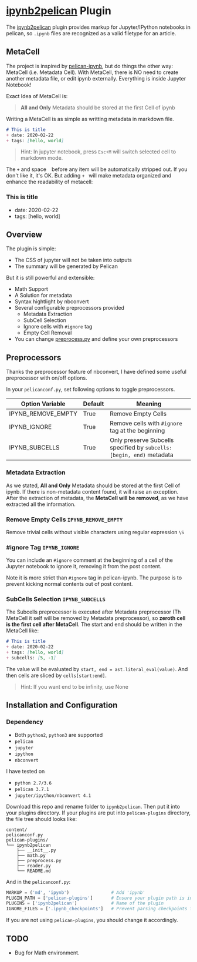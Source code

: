 # [ipynb2pelican](https://github.com/peijunz/ipynb2pelican) Plugin

The [ipynb2pelican](https://github.com/peijunz/ipynb2pelican) plugin provides markup for Jupyter/IPython notebooks in pelican, so `.ipynb` files are recognized as a valid filetype for an article. 

## MetaCell
The project is inspired by [pelican-ipynb](https://github.com/danielfrg/pelican-ipynb), but do things the other way: MetaCell (i.e. Metadata Cell). 
With MetaCell, there is NO need to create another metadata file, or edit ipynb externally. Everything is inside Jupyter Notebook!

Exact Idea of MetaCell is:

> **All and Only** Metadata should be stored at the first Cell of ipynb

Writing a MetaCell is as simple as writting metadata in markdown file.
```md
# This is title
+ date: 2020-02-22
+ tags: [hello, world]
```
> Hint: In jupyter notebook, press `Esc+M` will switch selected cell to markdown mode. 

The `+` and space ` ` before any item will be automatically stripped out. If you don't like it, it's OK. But adding `+ ` will make metadata organized and enhance the readability of metacell:

### This is title
+ date: 2020-02-22
+ tags: [hello, world]

## Overview
The plugin is simple:

+ The CSS of jupyter will not be taken into outputs
+ The summary will be generated by Pelican

But it is still powerful and extensible:

+ Math Support
+ A Solution for metadata
+ Syntax hightlight by nbconvert
+ Several configurable preprocessors provided
    - Metadata Extraction
    - SubCell Selection
    - Ignore cells with `#ignore` tag
    - Empty Cell Removal
+ You can change [preprocess.py](preprocess.py) and define your own preprocessors

## Preprocessors
Thanks the preprocessor feature of nbconvert, I have defined some useful
preprocessor with on/off options.

In your `pelicanconf.py`, set following options to toggle preprocessors.

|Option Variable|Default|Meaning|
|------|-------|-------|
|IPYNB_REMOVE_EMPTY|True|Remove Empty Cells|
|IPYNB_IGNORE|True|Remove cells with `#ignore` tag at the beginning|
|IPYNB_SUBCELLS|True|Only preserve Subcells specified by `subcells: [begin, end)` metadata|

### Metadata Extraction
As we stated, **All and Only** Metadata should be stored at the first Cell of ipynb. If there is non-metadata content found, it will raise an exception. After the extraction of metadata, the **MetaCell will be removed**, as we have extracted all the information. 

### Remove Empty Cells `IPYNB_REMOVE_EMPTY`
Remove trivial cells without visible characters using regular expression `\S`

### #ignore Tag `IPYNB_IGNORE`
You can include an `#ignore` comment at the beginning
of a cell of the Jupyter notebook to ignore it, removing it from the post content.

Note it is more strict than `#ignore` tag in pelican-ipynb. The purpose is to prevent kicking normal contents out of post content.

### SubCells Selection `IPYNB_SUBCELLS`
The Subcells preprocessor is executed after Metadata preprocessor (Th MetaCell it self will be removed by Metadata preprocessor), so
**zeroth cell is the first cell after MetaCell**. The start and end should be written in the MetaCell like:
```md
# This is title
+ date: 2020-02-22
+ tags: [hello, world]
+ subcells: [5, -1]
```

The value will be evaluated by `start, end = ast.literal_eval(value)`. And then cells are sliced by `cells[start:end]`.

> Hint: If you want end to be infinity, use None


## Installation and Configuration
### Dependency
+ Both `python2`, `python3` are supported
+ `pelican`
+ `jupyter`
+ `ipython`
+ `nbconvert`

I have tested on

+ `python 2.7/3.6`
+ `pelican 3.7.1`
+ `jupyter/ipython/nbconvert 4.1`

Download this repo and rename folder to `ipynb2pelican`. Then put it
into your plugins directory. If your plugins are put
into `pelican-plugins` directory, the file tree
should looks like:
```
content/
pelicanconf.py
pelican-plugins/
└── ipynb2pelican
    ├── __init__.py
    ├── math.py
    ├── preprocess.py
    ├── reader.py
    └── README.md
```

And in the `pelicanconf.py`:
```python
MARKUP = ('md', 'ipynb')                # Add 'ipynb'
PLUGIN_PATH = ['pelican-plugins']       # Ensure your plugin path is in it
PLUGINS = ['ipynb2pelican']             # Name of the plugin
IGNORE_FILES = ['.ipynb_checkpoints']   # Prevent parsing checkpoints files
```

If you are not using `pelican-plugins`, you should change it accordingly.
## TODO
+ Bug for Math environment.
